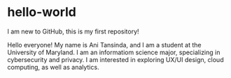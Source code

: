 # hello-world
I am new to GitHub, this is my first repository!

Hello everyone! My name is Ani Tansinda, and I am a student at the University of Maryland.
I am an informatiom science major, specializing in cybersecurity and privacy.
I am interested in exploring UX/UI design, cloud computing, as well as analytics.
